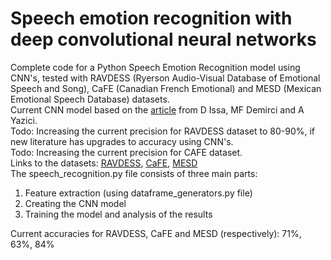 # Speech emotion recognition with deep convolutional neural networks
Complete code for a Python Speech Emotion Recognition model using CNN's, tested with RAVDESS (Ryerson Audio-Visual Database of Emotional Speech and Song),
CaFE (Canadian French Emotional) and MESD (Mexican Emotional Speech Database) datasets.  
Current CNN model based on the [article](https://www.sciencedirect.com/science/article/abs/pii/S1746809420300501) from D Issa, MF Demirci and A Yazici.  
Todo: Increasing the current precision for RAVDESS dataset to 80-90%, if new literature has upgrades to accuracy using CNN's.  
Todo: Increasing the current precision for CAFE dataset.  
Links to the datasets: [RAVDESS](https://www.kaggle.com/datasets/uwrfkaggler/ravdess-emotional-speech-audio), [CaFE](https://zenodo.org/records/1478765), [MESD](https://www.kaggle.com/datasets/saurabhshahane/mexican-emotional-speech-database-mesd)  
The speech_recognition.py file consists of three main parts:  
1. Feature extraction (using dataframe_generators.py file)
2. Creating the CNN model
3. Training the model and analysis of the results

Current accuracies for RAVDESS, CaFE and MESD (respectively): 71%, 63%, 84%
